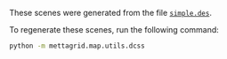 These scenes were generated from the file [`simple.des`](https://github.com/crawl/crawl/blob/master/crawl-ref/source/dat/des/arrival/simple.des).

To regenerate these scenes, run the following command:

```bash
python -m mettagrid.map.utils.dcss
```

